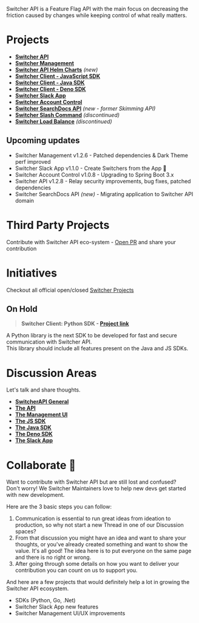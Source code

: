 Switcher API is a Feature Flag API with the main focus on decreasing the friction caused by changes while keeping control of what really matters.

# Projects
- [**Switcher API**](https://github.com/switcherapi/switcher-api)
- [**Switcher Management**](https://github.com/switcherapi/switcher-management)
- [**Switcher API Helm Charts**](https://github.com/switcherapi/helm-charts) *(new)*
- [**Switcher Client - JavaScript SDK**](https://github.com/switcherapi/switcher-client-master)
- [**Switcher Client - Java SDK**](https://github.com/switcherapi/switcher-client)
- [**Switcher Client - Deno SDK**](https://github.com/switcherapi/switcher-client-deno)
- [**Switcher Slack App**](https://github.com/switcherapi/switcher-slack-app)
- [**Switcher Account Control**](https://github.com/switcherapi/switcher-ac)
- [**Switcher SearchDocs API**](https://github.com/petruki/skimming-api) *(new - former Skimming API)*
- [**Switcher Slash Command**](https://github.com/switcherapi/switcher-slash-webhook) *(discontinued)*
- [**Switcher Load Balance**](https://github.com/switcherapi/switcher-load-balance) *(discontinued)*

## Upcoming updates
- Switcher Management v1.2.6 - Patched dependencies & Dark Theme perf improved
- Switcher Slack App v1.1.0 - Create Switchers from the App :rocket:
- Switcher Account Control v1.0.8 - Upgrading to Spring Boot 3.x
- Switcher API v1.2.8 - Relay security improvements, bug fixes, patched dependencies
- Switcher SearchDocs API *(new)* - Migrating application to Switcher API domain

# Third Party Projects
Contribute with Switcher API eco-system - [Open PR](https://github.com/switcherapi/.github/issues) and share your contribution

# Initiatives
Checkout all official open/closed [Switcher Projects](https://github.com/orgs/switcherapi/projects?type=beta)

## On Hold

> **Switcher Client: Python SDK - [**Project link**](https://github.com/orgs/switcherapi/projects/2)**

A Python library is the next SDK to be developed for fast and secure communication with Switcher API.<br>
This library should include all features present on the Java and JS SDKs.

# Discussion Areas

Let's talk and share thoughts.

- [**SwitcherAPI General**](https://github.com/orgs/switcherapi/discussions)
- [**The API**](https://github.com/switcherapi/switcher-api/discussions)
- [**The Management UI**](https://github.com/switcherapi/switcher-management/discussions)
- [**The JS SDK**](https://github.com/switcherapi/switcher-client-master/discussions)
- [**The Java SDK**](https://github.com/switcherapi/switcher-client/discussions)
- [**The Deno SDK**](https://github.com/switcherapi/switcher-client-deno/discussions)
- [**The Slack App**](https://github.com/switcherapi/switcher-slack-app/discussions)

# Collaborate :rocket:

Want to contribute with Switcher API but are still lost and confused?<br>
Don't worry! We Switcher Maintainers love to help new devs get started with new development.

Here are the 3 basic steps you can follow:
1. Communication is essential to run great ideas from ideation to production, so why not start a new Thread in one of our Discussion spaces?
2. From that discussion you might have an idea and want to share your thoughts, or you've already created something and want to show the value. It's all good! The idea here is to put everyone on the same page and there is no right or wrong.
3. After going through some details on how you want to deliver your contribution you can count on us to support you.

And here are a few projects that would definitely help a lot in growing the Switcher API ecosystem.
- SDKs (Python, Go, .Net)
- Switcher Slack App new features
- Switcher Management UI/UX improvements
